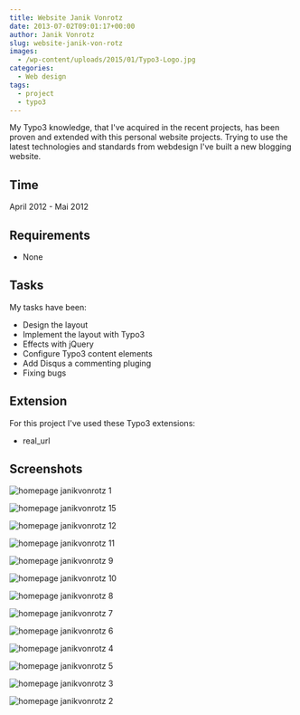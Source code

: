 ```yaml
---
title: Website Janik Vonrotz
date: 2013-07-02T09:01:17+00:00
author: Janik Vonrotz
slug: website-janik-von-rotz
images:
  - /wp-content/uploads/2015/01/Typo3-Logo.jpg
categories:
  - Web design
tags:
  - project
  - typo3
---
```

My Typo3 knowledge, that I've acquired in the recent projects, has been proven and extended with this personal website projects. Trying to use the latest technologies and standards from webdesign I've built a new blogging website.
<!--more-->
## Time

April 2012 - Mai 2012

## Requirements

* None

## Tasks

My tasks have been:

* Design the layout
* Implement the layout with Typo3
* Effects with jQuery
* Configure Typo3 content elements
* Add Disqus a commenting pluging
* Fixing bugs

## Extension

For this project I've used these Typo3 extensions:

* real_url

## Screenshots

![homepage janikvonrotz 1](/wp-content/uploads/2013/07/homepage-janikvonrotz-1.png)

![homepage janikvonrotz 15](/wp-content/uploads/2013/07/homepage-janikvonrotz-15.png)

![homepage janikvonrotz 12](/wp-content/uploads/2013/07/homepage-janikvonrotz-12-1024x486.png)

![homepage janikvonrotz 11](/wp-content/uploads/2013/07/homepage-janikvonrotz-11-1024x390.png)

![homepage janikvonrotz 9](/wp-content/uploads/2013/07/homepage-janikvonrotz-9.png)

![homepage janikvonrotz 10](/wp-content/uploads/2013/07/homepage-janikvonrotz-10-1024x784.png)

![homepage janikvonrotz 8](/wp-content/uploads/2013/07/homepage-janikvonrotz-8.png)

![homepage janikvonrotz 7](/wp-content/uploads/2013/07/homepage-janikvonrotz-7.png)

![homepage janikvonrotz 6](/wp-content/uploads/2013/07/homepage-janikvonrotz-6.png)

![homepage janikvonrotz 4](/wp-content/uploads/2013/07/homepage-janikvonrotz-4.png)

![homepage janikvonrotz 5](/wp-content/uploads/2013/07/homepage-janikvonrotz-5.png)

![homepage janikvonrotz 3](/wp-content/uploads/2013/07/homepage-janikvonrotz-3.png)

![homepage janikvonrotz 2](/wp-content/uploads/2013/07/homepage-janikvonrotz-2.png)